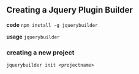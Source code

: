 ## Creating a Jquery Plugin Builder

**code**
`npm install -g jquerybuilder`

**usage**
`jquerybuilder`

### creating a new project
`jquerybuilder init <projectname>`
